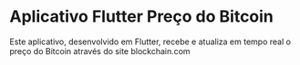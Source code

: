 # Aplicativo Flutter Preço do Bitcoin

Este aplicativo, desenvolvido em Flutter, recebe e atualiza em tempo real o preço do Bitcoin através do site blockchain.com